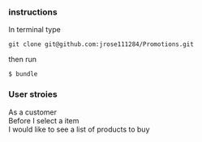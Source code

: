 ### instructions

In terminal type
```
git clone git@github.com:jrose111284/Promotions.git
```
then run
```
$ bundle
```

### User stroies

As a customer<br>
Before I select a item<br>
I would like to see a list of products to buy
